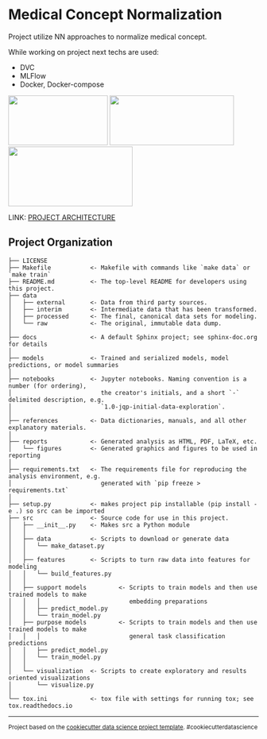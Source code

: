 Medical Concept Normalization
==============================

Project utilize NN approaches to normalize medical concept.

While working on project next techs are used:
- DVC
- MLFlow
- Docker, Docker-compose


<img src="https://repository-images.githubusercontent.com/83878269/a5c64400-8fdd-11ea-9851-ec57bc168db5" width="200" height="100">

<img src="https://www.mlflow.org/docs/latest/_static/MLflow-logo-final-black.png" width="250" height="100">

<img src="https://quintagroup.com/cms/technology/Images/docker-compose-button.jpg" width="250" height="120">

LINK: [PROJECT ARCHITECTURE](https://github.com/AlexKay28/MedConcNorm/blob/main/reports/MagistryProject_normalization.pdf)

Project Organization
------------

    ├── LICENSE
    ├── Makefile           <- Makefile with commands like `make data` or `make train`
    ├── README.md          <- The top-level README for developers using this project.
    ├── data
    │   ├── external       <- Data from third party sources.
    │   ├── interim        <- Intermediate data that has been transformed.
    │   ├── processed      <- The final, canonical data sets for modeling.
    │   └── raw            <- The original, immutable data dump.
    │
    ├── docs               <- A default Sphinx project; see sphinx-doc.org for details
    │
    ├── models             <- Trained and serialized models, model predictions, or model summaries
    │
    ├── notebooks          <- Jupyter notebooks. Naming convention is a number (for ordering),
    │                         the creator's initials, and a short `-` delimited description, e.g.
    │                         `1.0-jqp-initial-data-exploration`.
    │
    ├── references         <- Data dictionaries, manuals, and all other explanatory materials.
    │
    ├── reports            <- Generated analysis as HTML, PDF, LaTeX, etc.
    │   └── figures        <- Generated graphics and figures to be used in reporting
    │
    ├── requirements.txt   <- The requirements file for reproducing the analysis environment, e.g.
    │                         generated with `pip freeze > requirements.txt`
    │
    ├── setup.py           <- makes project pip installable (pip install -e .) so src can be imported
    ├── src                <- Source code for use in this project.
    │   ├── __init__.py    <- Makes src a Python module
    │   │
    │   ├── data           <- Scripts to download or generate data
    │   │   └── make_dataset.py
    │   │
    │   ├── features       <- Scripts to turn raw data into features for modeling
    │   │   └── build_features.py
    │   │
    │   ├── support models         <- Scripts to train models and then use trained models to make
    │   │   │                         embedding preparations
    │   │   ├── predict_model.py
    │   │   └── train_model.py
    │   ├── purpose models         <- Scripts to train models and then use trained models to make
    │   │   │                         general task classification predictions
    │   │   ├── predict_model.py
    │   │   └── train_model.py
    │   │
    │   └── visualization  <- Scripts to create exploratory and results oriented visualizations
    │       └── visualize.py
    │
    └── tox.ini            <- tox file with settings for running tox; see tox.readthedocs.io


--------

<p><small>Project based on the <a target="_blank" href="https://drivendata.github.io/cookiecutter-data-science/">cookiecutter data science project template</a>. #cookiecutterdatascience</small></p>

